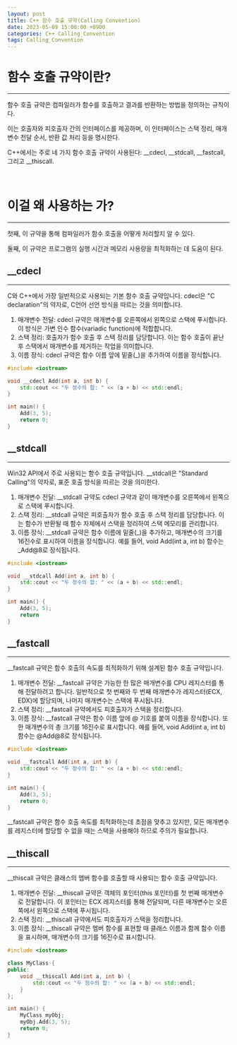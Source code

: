```yaml
---
layout: post
title: C++ 함수 호출 규약(Calling Convention)
date: 2023-05-09 15:00:00 +0900
categories: C++ Calling_Convention
tags: Calling_Convention
---
```


# 함수 호출 규약이란?
-----------
함수 호출 규약은 컴파일러가 함수를 호출하고 결과를 반환하는 방법을 정의하는 규칙이다. 

이는 호출자와 피호출자 간의 인터페이스를 제공하며, 이 인터페이스는 스택 정리, 매개변수 전달 순서, 반환 값 처리 등을 명시한다.

C++에서는 주로 네 가지 함수 호출 규약이 사용된다: __cdecl, __stdcall, __fastcall, 그리고 __thiscall.

<br>

# 이걸 왜 사용하는 가?
-----------
첫째, 이 규약을 통해 컴파일러가 함수 호출을 어떻게 처리할지 알 수 있다. 

둘째, 이 규약은 프로그램의 실행 시간과 메모리 사용량을 최적화하는 데 도움이 된다.

## __cdecl
----------------
C와 C++에서 가장 일반적으로 사용되는 기본 함수 호출 규약입니다. cdecl은 "C declaration"의 약자로, C언어 선언 방식을 따르는 것을 의미합니다.

1. 매개변수 전달: cdecl 규약은 매개변수를 오른쪽에서 왼쪽으로 스택에 푸시합니다. 이 방식은 가변 인수 함수(variadic function)에 적합합니다.
2. 스택 정리: 호출자가 함수 호출 후 스택 정리를 담당합니다. 이는 함수 호출이 끝난 후 스택에서 매개변수를 제거하는 작업을 의미합니다.
3. 이름 장식: cdecl 규약은 함수 이름 앞에 밑줄(_)을 추가하여 이름을 장식합니다.

```cpp
#include <iostream>

void __cdecl Add(int a, int b) {
    std::cout << "두 정수의 합: " << (a + b) << std::endl;
}

int main() {
    Add(3, 5);
    return 0;
}
```

## __stdcall
-------------
Win32 API에서 주로 사용되는 함수 호출 규약입니다. __stdcall은 "Standard Calling"의 약자로, 표준 호출 방식을 따르는 것을 의미한다.

1. 매개변수 전달: __stdcall 규약도 cdecl 규약과 같이 매개변수를 오른쪽에서 왼쪽으로 스택에 푸시합니다.
2. 스택 정리: __stdcall 규약은 피호출자가 함수 호출 후 스택 정리를 담당합니다. 이는 함수가 반환될 때 함수 자체에서 스택을 정리하여 스택 메모리를 관리합니다.
3. 이름 장식: __stdcall 규약은 함수 이름에 밑줄(_)을 추가하고, 매개변수의 크기를 16진수로 표시하여 이름을 장식합니다. 예를 들어, void Add(int a, int b) 함수는 _Add@8로 장식됩니다.

```cpp
#include <iostream>

void __stdcall Add(int a, int b) {
    std::cout << "두 정수의 합: " << (a + b) << std::endl;
}

int main() {
    Add(3, 5);
    return
}
```

## __fastcall
------------
__fastcall 규약은 함수 호출의 속도를 최적화하기 위해 설계된 함수 호출 규약입니다.

1. 매개변수 전달: __fastcall 규약은 가능한 한 많은 매개변수를 CPU 레지스터를 통해 전달하려고 합니다. 일반적으로 첫 번째와 두 번째 매개변수가 레지스터(ECX, EDX)에 할당되며, 나머지 매개변수는 스택에 푸시됩니다.
2. 스택 정리: __fastcall 규약에서도 피호출자가 스택을 정리합니다.
3. 이름 장식: __fastcall 규약은 함수 이름 앞에 @ 기호를 붙여 이름을 장식합니다. 또한 매개변수의 총 크기를 16진수로 표시합니다. 예를 들어, void Add(int a, int b) 함수는 @Add@8로 장식됩니다.

```cpp
#include <iostream>

void __fastcall Add(int a, int b) {
    std::cout << "두 정수의 합: " << (a + b) << std::endl;
}

int main() {
    Add(3, 5);
    return 0;
}
```

__fastcall 규약은 함수 호출 속도를 최적화하는데 초점을 맞추고 있지만, 모든 매개변수를 레지스터에 할당할 수 없을 때는 스택을 사용해야 하므로 주의가 필요합니다.

## __thiscall
---------------
__thiscall 규약은 클래스의 멤버 함수를 호출할 때 사용되는 함수 호출 규약입니다.

1. 매개변수 전달: __thiscall 규약은 객체의 포인터(this 포인터)를 첫 번째 매개변수로 전달합니다. 이 포인터는 ECX 레지스터를 통해 전달되며, 다른 매개변수는 오른쪽에서 왼쪽으로 스택에 푸시됩니다.
2. 스택 정리: __thiscall 규약에서도 피호출자가 스택을 정리합니다.
3. 이름 장식: __thiscall 규약은 멤버 함수를 표현할 때 클래스 이름과 함께 함수 이름을 표시하며, 매개변수의 크기를 16진수로 표시합니다.

```cpp
#include <iostream>

class MyClass {
public:
    void __thiscall Add(int a, int b) {
        std::cout << "두 정수의 합: " << (a + b) << std::endl;
    }
};

int main() {
    MyClass myObj;
    myObj.Add(3, 5);
    return 0;
}
```